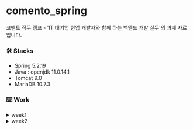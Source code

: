 # comento_spring
코멘토 직무 캠프 - 'IT 대기업 현업 개발자와 함께 하는 백엔드 개발 실무'의 과제 자료 입니다.


### 🛠 Stacks
- Spring 5.2.19
- Java : openjdk 11.0.14.1
- Tomcat 9.0
- MariaDB 10.7.3


### ⌨️ Work
<details>
<summary>week1</summary>
<div markdown="1">

1. [자바 설치](https://study-ce.tistory.com/90)
2. [Eclipse 설치](https://study-ce.tistory.com/87)
3. [Tomcat 설치](https://study-ce.tistory.com/88)
4. [MariaDB + workbench 설치](https://study-ce.tistory.com/92)
5. [root-context.xml 에러 처리](https://study-ce.tistory.com/93)
6. [log4j.xml 에러 처리](https://study-ce.tistory.com/94)
7. 결과 이미지
<img width="276" alt="스크린샷 2022-03-27 오후 7 01 44" src="https://user-images.githubusercontent.com/43716537/160278781-f5c23674-9ff3-466e-b708-ae98b6127c79.png">

</div>
</details>

<details>
<summary>week2</summary>
<div markdown="1">

[API Giude Document](https://github.com/haerin7427/ComentoCamp/blob/main/report/week2_APIguide.pdf)

</div>
</details>
